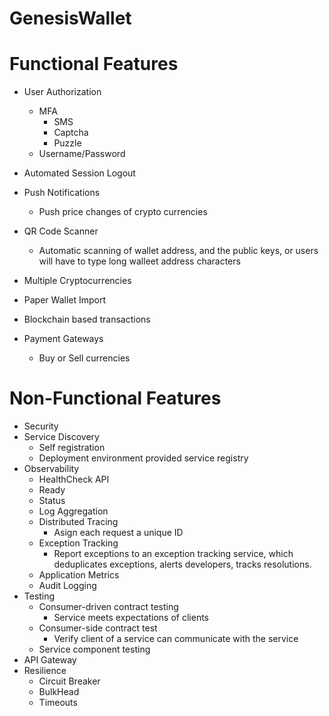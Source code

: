 # GenesisWallet

# Functional Features
* User Authorization
    * MFA
        * SMS
        * Captcha
        * Puzzle
    * Username/Password
* Automated Session Logout

* Push Notifications
    * Push price changes of crypto currencies

* QR Code Scanner 
    * Automatic scanning of wallet address, and the public keys, or users will have to type long walleet address characters

* Multiple Cryptocurrencies
* Paper Wallet Import
* Blockchain based transactions
* Payment Gateways
    * Buy or Sell currencies

# Non-Functional Features
* Security
* Service Discovery
	* Self registration
	* Deployment environment provided service registry
* Observability
	* HealthCheck API
	* Ready
	* Status
	* Log Aggregation
	* Distributed Tracing
		* Asign each request a unique ID
	* Exception Tracking
		* Report exceptions to an exception tracking service, which deduplicates exceptions, alerts developers, tracks resolutions.
	* Application Metrics 
	* Audit Logging
* Testing
	* Consumer-driven contract testing
		* Service meets expectations of clients
	* Consumer-side contract test
		* Verify client of a service can communicate with the service
	* Service component testing
* API Gateway
* Resilience
	* Circuit Breaker
	* BulkHead
	* Timeouts

